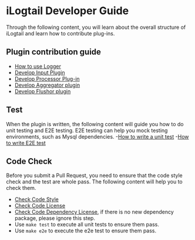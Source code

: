 # iLogtail Developer Guide
Through the following content, you will learn about the overall structure of iLogtail and learn how to contribute plug-ins.

## Plugin contribution guide
- [How to use Logger](How-to-use-logger.md)
- [Develop Input Plugin](How-to-write-input-plugins.md)
- [Develop Processor Plug-in](How-to-write-processor-plugins.md)
- [Develop Aggregator plugin](How-to-write-aggregator-plugins.md)
- [Develop Flushor plugin](How-to-write-flusher-plugins.md)

## Test
When the plugin is written, the following content will guide you how to do unit testing and E2E testing. E2E testing can help you mock testing environments, such as Mysql dependencies.
-[How to write a unit test](How-to-write-unit-test.md)
-[How to write E2E test](../../../test/README.md)

## Code Check
Before you submit a Pull Request, you need to ensure that the code style check and the test are whole pass. The following content will help you to check them.
- [Check Code Style](How-to-chek-codestyle.md)
- [Check Code License](How-to-check-license.md)
- [Check Code Dependency License](How-to-chek-dependency-license.md), if there is no new dependency package, please ignore this step.
- Use `make test` to execute all unit tests to ensure them pass.
- Use `make e2e` to execute the e2e test to ensure them pass.
